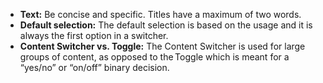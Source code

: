 - **Text:** Be concise and specific. Titles have a maximum of two words.
- **Default selection:** The default selection is based on the usage and it is always the first option in a switcher.
- **Content Switcher vs. Toggle:** The Content Switcher is used for large groups of content, as opposed to the Toggle which is meant for a “yes/no” or “on/off” binary decision.
